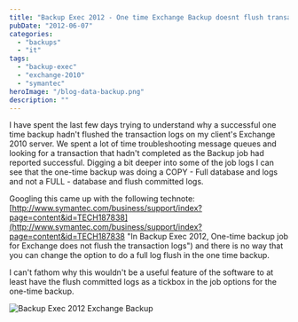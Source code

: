 ```yaml
---
title: "Backup Exec 2012 - One time Exchange Backup doesnt flush transaction logs"
pubDate: "2012-06-07"
categories: 
  - "backups"
  - "it"
tags: 
  - "backup-exec"
  - "exchange-2010"
  - "symantec"
heroImage: "/blog-data-backup.png"
description: ""
---
```


I have spent the last few days trying to understand why a successful one time backup hadn't flushed the transaction logs on my client's Exchange 2010 server. We spent a lot of time troubleshooting message queues and looking for a transaction that hadn't completed as the Backup job had reported successful. Digging a bit deeper into some of the job logs I can see that the one-time backup was doing a COPY - Full database and logs and not a FULL - database and flush committed logs.

Googling this came up with the following technote: [http://www.symantec.com/business/support/index?page=content&id=TECH187838](http://www.symantec.com/business/support/index?page=content&id=TECH187838 "In Backup Exec 2012, One-time backup job for Exchange does not flush the transaction logs") and there is no way that you can change the option to do a full log flush in the one time backup.

I can't fathom why this wouldn't be a useful feature of the software to at least have the flush committed logs as a tickbox in the job options for the one-time backup.

![](/images/bue2012-logs.jpg "Backup Exec 2012 Exchange Backup")
